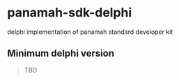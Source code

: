 # panamah-sdk-delphi

delphi implementation of panamah standard developer kit

## Minimum delphi version

> TBD
